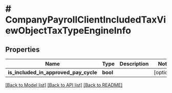 # # CompanyPayrollClientIncludedTaxViewObjectTaxTypeEngineInfo

## Properties

Name | Type | Description | Notes
------------ | ------------- | ------------- | -------------
**is_included_in_approved_pay_cycle** | **bool** |  | [optional]

[[Back to Model list]](../../README.md#models) [[Back to API list]](../../README.md#endpoints) [[Back to README]](../../README.md)
